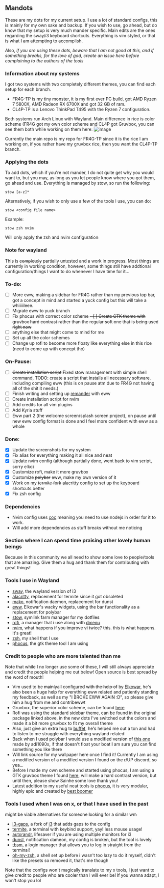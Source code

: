 ## Mandots

These are my dots for my current setup. I use a lot of standard configs, this is mainly for my own sake and backup. If you wish to use, go ahead, but do know that my setup is very much mander specific. Main edits are the ones regarding the sway/i3 keyboard shortcuts. Everything is vim styled, or that is what I am attempting to accomplish.

Also, *if you are using these dots, beware that I am not good at this, and if something breaks, for the love of god, create an issue here before complaining to the authors of the tools*

### Information about my systems
I got two systems with two completely different themes, you can find each setup for each branch.

- FR4G-TP is my tiny monster, it is my first ever PC build, got AMD Ryzen 7 5800X, AMD Radeon RX 6700X and got 32 GB of ram.
- CL4P-TP is a Lenovo ThinkPad T495 with the Ryzen 7 configuration.

Both systems run Arch Linux with Wayland. Main difference in rice is color scheme (FR4G got my own color scheme and CL4P got Gruvbox, you can see them both while working on them here:
![image](https://cdn.discordapp.com/attachments/635625917623828520/873686829449236560/20210807_235812.jpg)

Currently the main repo is my repo for FR4G-TP since it is the rice I am working on, if you rather have my gruvbox rice, then you want the CL4P-TP branch. 

### Applying the dots 
To add dots, which if you're not mander, I do not quite get why you would want to, but you may, as long as you let people know where you got them, go ahead and use. Everything is managed by stow, so run the following:

``stow [a-z]*``

Alternatively, if you wish to only use a few of the tools I use, you can do:

``stow <config file name>``

Example:

``stow zsh nvim``

Will only apply the zsh and nvim configuration

### Note for wayland
This is ~~completely~~ partially untested and a work in progress. Most things are currently in working condition, however, some things still have addtional configuration/things I want to do whenever I have time for it...

### To-do:
- [ ] More eww, making a sidebar for FR4G rather than my previous top bar, got a concept in mind and started a yuck config but this will take a whiiiiileee.
- [ ] Migrate eww to yuck branch
- [ ] Fix phocus with correct color scheme
~~- [ ] Create GTK theme with gruvbox hard contrast rather than the regular soft one that is being used right now~~
- [ ] anything else that might come to mind for me 
- [ ] Set up all the color schemes
- [ ] Change up rofi to become more floaty like everything else in this rice (need to come up with concept tho)

### On-Pause:
- [ ] ~~Create installation script~~ Fixed stow management with simple shell command, TODO: create a script that installs all necessary software, including compiling eww (this is on pause atm due to FR4G not having all of the shit it needs.)
- [ ] Finish writing and setting up [remander](https://github.com/manderio/remande.rs) with eww
- [ ] Create installation script for nvim
- [ ] Add credits for all vim plugins
- [ ] Add Kyria stuff
- [ ] Eww part 2 (the welcome screen/splash screen project), on pause until new eww config format is done and I feel more confident with eww as a whole

### Done:
- [x] Update the screenshots for my system
- [x] Fix alias for everything making it all nice and neat
- [x] Update nvim config (although partially done, went back to vim script, sorry elko)
- [x] Customize rofi, make it more gruvbox
- [x] Customize ~~polybar~~ eww, make my own version of it
- [x] Work on my ~~termite fork~~ alacritty config to set up the keyboard shortcuts better
- [x] Fix zsh config

### Dependencies
- Nvim config uses [coc](https://github.com/neoclide/coc.nvim) meaning you need to use nodejs in order for it to work. 
- Will add more dependencies as stuff breaks without me noticing


### Section where I can spend time praising other lovely human beings
Because in this community we all need to show some love to people/tools that are amazing. Give them a hug and thank them for contributing with great things!

### Tools I use in Wayland
- [sway](https://swaywm.org/), the wayland version of i3
- [alacritty](https://github.com/alacritty/alacritty), replacement for termite since it got obsoleted
- [mako](https://github.com/emersion/mako), notification daemon, replacement for dunst
- [eww](https://github.com/elkowar/eww), Elkowar's wacky widgets, using the bar functionality as a replacement for polybar
- [stow](https://www.gnu.org/software/stow/), symlink farm manager for my dotfiles
- [rofi](https://github.com/davatorium/rofi), a manager that i use along with [dmenu](https://tools.suckless.org/dmenu/)
- [nvim](https://github.com/neovim/neovim), what happens if you improve vi twice? this. this is what happens. It's great!
- [zsh](https://www.zsh.org/), my shell that I use
- [phocus](https://github.com/phocus/gtk/), the gtk theme tool I am using

### Credit to people who are more talented than me
Note that while I no longer use some of these, I will still always appreciate and credit the people helping me out below! Open source is best spread by the word of mouth!
- Vim used to be ~~mainly~~all configured ~~with the help of~~ by [Elkowar](https://github.com/elkowar), he's also been a huge help for everything eww related and patiently standing my feedback, as well as my "I BROKE EWW AGAIN :D", so please give him a hug from me and contribewwt
- Gruvbox, the superior color scheme, can be found [here](https://github.com/morhetz/gruvbox)
- Rofi was using the standard sidebar theme, can be found in the original package linked above, in the new dots I've switched out the colors and made it a bit more gruvbox to fit my overall theme
- Also, just give an extra hug to [buffet](https://github.com/buffet), he's helped me out a ton and had to listen to me struggle with everything wayland related
- Back when I used polybar I would use a modified version of [this one](https://github.com/adi1090x/polybar-themes#forest) made by adi1090x, if that doesn't float your boat I am sure you can find something you like there
- Will link source for my wallpaper here once I find it! Currently I am using a modified version of a modified version I found on the r/UP discord, so yea...
- Before I made my own scheme and started using phocus, I am using a GTK gruvbox theme I found [here](https://github.com/sainnhe/gruvbox-material-gtk), will make a hard contrast version, but until then, please show Sainhe some love thank you!
- Latest addition to my useful neat tools is [phocus](https://github.com/phocus), it is very modular, highly epic and created by [best boomer](https://github.com/phisch)


### Tools I used when I was on x, or that I have used in the past
might be viable alternatives for someone looking for a similar wm
- [i3-gaps](https://github.com/Airblader/i3), a fork of [i3](https://i3wm.org/) that adds gaps to the config
- [termite](https://github.com/thestinger/termite), a terminal with keybind support, yay! less mouse usage!
- [autorandr](https://github.com/phillipberndt/autorandr), lifesaver if you are using multiple monitors for i3
- [dunst](https://github.com/dunst-project/dunst), notification dameon, my config is broken, but the tool is lovely
- [tbsm](https://github.com/loh-tar/tbsm), a login manager that allows you to log in straight from the terminal! 
- [oh-my-zsh](https://github.com/ohmyzsh/ohmyzsh), a shell set up before i wasn't too lazy to do it myself, didn't like the presets so removed it, that's me though

Note that the configs won't magically translate to my x tools, I just want to give credit to people who are cooler than I will ever be! If you wanna adapt, I won't stop you lol
